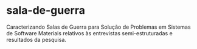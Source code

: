 # sala-de-guerra
Caracterizando Salas de Guerra para Solução de Problemas em Sistemas de Software
Materiais relativos às entrevistas semi-estruturadas e resultados da pesquisa.
